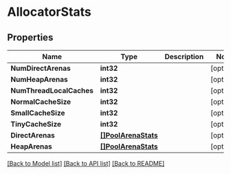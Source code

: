 # AllocatorStats

## Properties

Name | Type | Description | Notes
------------ | ------------- | ------------- | -------------
**NumDirectArenas** | **int32** |  | [optional] 
**NumHeapArenas** | **int32** |  | [optional] 
**NumThreadLocalCaches** | **int32** |  | [optional] 
**NormalCacheSize** | **int32** |  | [optional] 
**SmallCacheSize** | **int32** |  | [optional] 
**TinyCacheSize** | **int32** |  | [optional] 
**DirectArenas** | [**[]PoolArenaStats**](PoolArenaStats.md) |  | [optional] 
**HeapArenas** | [**[]PoolArenaStats**](PoolArenaStats.md) |  | [optional] 

[[Back to Model list]](../README.md#documentation-for-models) [[Back to API list]](../README.md#documentation-for-api-endpoints) [[Back to README]](../README.md)


